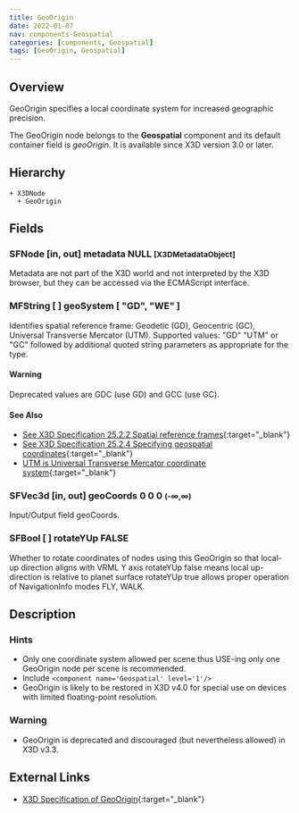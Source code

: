 ```yaml
---
title: GeoOrigin
date: 2022-01-07
nav: components-Geospatial
categories: [components, Geospatial]
tags: [GeoOrigin, Geospatial]
---
```

<style>
.post h3 {
  word-spacing: 0.2em;
}
</style>

## Overview

GeoOrigin specifies a local coordinate system for increased geographic precision.

The GeoOrigin node belongs to the **Geospatial** component and its default container field is *geoOrigin.* It is available since X3D version 3.0 or later.

## Hierarchy

```
+ X3DNode
  + GeoOrigin
```

## Fields

### SFNode [in, out] **metadata** NULL <small>[X3DMetadataObject]</small>

Metadata are not part of the X3D world and not interpreted by the X3D browser, but they can be accessed via the ECMAScript interface.

### MFString [ ] **geoSystem** [ "GD", "WE" ]

Identifies spatial reference frame: Geodetic (GD), Geocentric (GC), Universal Transverse Mercator (UTM). Supported values: "GD" "UTM" or "GC" followed by additional quoted string parameters as appropriate for the type.

#### Warning

Deprecated values are GDC (use GD) and GCC (use GC).

#### See Also

- [See X3D Specification 25.2.2 Spatial reference frames](https://www.web3d.org/documents/specifications/19775-1/V4.0/Part01/components/geospatial.html#Spatialreferenceframes){:target="_blank"}
- [See X3D Specification 25.2.4 Specifying geospatial coordinates](https://www.web3d.org/documents/specifications/19775-1/V4.0/Part01/components/geospatial.html#Specifyinggeospatialcoords){:target="_blank"}
- [UTM is Universal Transverse Mercator coordinate system](https://en.wikipedia.org/wiki/Universal_Transverse_Mercator_coordinate_system){:target="_blank"}

### SFVec3d [in, out] **geoCoords** 0 0 0 <small>(-∞,∞)</small>

Input/Output field geoCoords.

### SFBool [ ] **rotateYUp** FALSE

Whether to rotate coordinates of nodes using this GeoOrigin so that local-up direction aligns with VRML Y axis rotateYUp false means local up-direction is relative to planet surface rotateYUp true allows proper operation of NavigationInfo modes FLY, WALK.

## Description

### Hints

- Only one coordinate system allowed per scene thus USE-ing only one GeoOrigin node per scene is recommended.
- Include `<component name='Geospatial' level='1'/>`
- GeoOrigin is likely to be restored in X3D v4.0 for special use on devices with limited floating-point resolution.

### Warning

- GeoOrigin is deprecated and discouraged (but nevertheless allowed) in X3D v3.3.

## External Links

- [X3D Specification of GeoOrigin](https://www.web3d.org/documents/specifications/19775-1/V4.0/Part01/components/geospatial.html#GeoOrigin){:target="_blank"}
